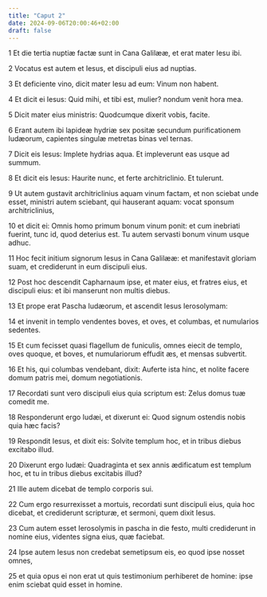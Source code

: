 ```yaml
---
title: "Caput 2"
date: 2024-09-06T20:00:46+02:00
draft: false
---
```



1 Et die tertia nuptiæ factæ sunt in Cana Galilææ, et erat mater Iesu ibi.

2 Vocatus est autem et Iesus, et discipuli eius ad nuptias.

3 Et deficiente vino, dicit mater Iesu ad eum: Vinum non habent.

4 Et dicit ei Iesus: Quid mihi, et tibi est, mulier? nondum venit hora mea.

5 Dicit mater eius ministris: Quodcumque dixerit vobis, facite.

6 Erant autem ibi lapideæ hydriæ sex positæ secundum purificationem Iudæorum, capientes singulæ metretas binas vel ternas.

7 Dicit eis Iesus: Implete hydrias aqua. Et impleverunt eas usque ad summum.

8 Et dicit eis Iesus: Haurite nunc, et ferte architriclinio. Et tulerunt.

9 Ut autem gustavit architriclinius aquam vinum factam, et non sciebat unde esset, ministri autem sciebant, qui hauserant aquam: vocat sponsum architriclinius,

10 et dicit ei: Omnis homo primum bonum vinum ponit: et cum inebriati fuerint, tunc id, quod deterius est. Tu autem servasti bonum vinum usque adhuc.

11 Hoc fecit initium signorum Iesus in Cana Galilææ: et manifestavit gloriam suam, et crediderunt in eum discipuli eius.

12 Post hoc descendit Capharnaum ipse, et mater eius, et fratres eius, et discipuli eius: et ibi manserunt non multis diebus.

13 Et prope erat Pascha Iudæorum, et ascendit Iesus Ierosolymam:

14 et invenit in templo vendentes boves, et oves, et columbas, et numularios sedentes.

15 Et cum fecisset quasi flagellum de funiculis, omnes eiecit de templo, oves quoque, et boves, et numulariorum effudit æs, et mensas subvertit.

16 Et his, qui columbas vendebant, dixit: Auferte ista hinc, et nolite facere domum patris mei, domum negotiationis.

17 Recordati sunt vero discipuli eius quia scriptum est: Zelus domus tuæ comedit me.

18 Responderunt ergo Iudæi, et dixerunt ei: Quod signum ostendis nobis quia hæc facis?

19 Respondit Iesus, et dixit eis: Solvite templum hoc, et in tribus diebus excitabo illud.

20 Dixerunt ergo Iudæi: Quadraginta et sex annis ædificatum est templum hoc, et tu in tribus diebus excitabis illud?

21 Ille autem dicebat de templo corporis sui.

22 Cum ergo resurrexisset a mortuis, recordati sunt discipuli eius, quia hoc dicebat, et crediderunt scripturæ, et sermoni, quem dixit Iesus.

23 Cum autem esset Ierosolymis in pascha in die festo, multi crediderunt in nomine eius, videntes signa eius, quæ faciebat.

24 Ipse autem Iesus non credebat semetipsum eis, eo quod ipse nosset omnes,

25 et quia opus ei non erat ut quis testimonium perhiberet de homine: ipse enim sciebat quid esset in homine.

